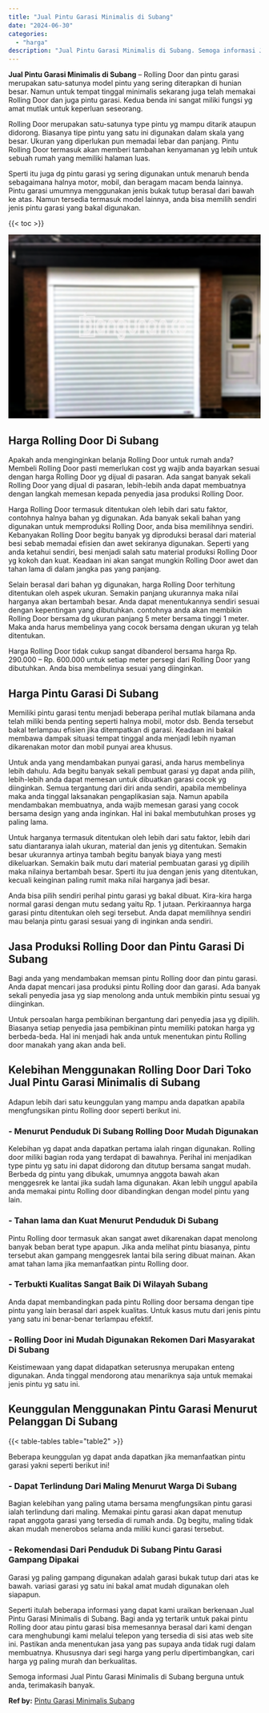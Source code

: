 ```yaml
---
title: "Jual Pintu Garasi Minimalis di Subang"
date: "2024-06-30"
categories: 
  - "harga"
description: "Jual Pintu Garasi Minimalis di Subang. Semoga informasi Jual Pintu Garasi Minimalis di Subang berguna untuk anda, terimakasih banyak...."
---
```


**Jual Pintu Garasi Minimalis di Subang** – Rolling Door dan pintu garasi merupakan satu-satunya model pintu yang sering diterapkan di hunian besar. Namun untuk tempat tinggal minimalis sekarang juga telah memakai Rolling Door dan juga pintu garasi. Kedua benda ini sangat miliki fungsi yg amat mutlak untuk keperluan seseorang.

Rolling Door merupakan satu-satunya type pintu yg mampu ditarik ataupun didorong. Biasanya tipe pintu yang satu ini digunakan dalam skala yang besar. Ukuran yang diperlukan pun memadai lebar dan panjang. Pintu Rolling Door termasuk akan memberi tambahan kenyamanan yg lebih untuk sebuah rumah yang memiliki halaman luas.

Sperti itu juga dg pintu garasi yg sering digunakan untuk menaruh benda sebagaimana halnya motor, mobil, dan beragam macam benda lainnya. Pintu garasi umumnya menggunakan jenis bukak tutup berasal dari bawah ke atas. Namun tersedia termasuk model lainnya, anda bisa memilih sendiri jenis pintu garasi yang bakal digunakan.

{{< toc >}}

![Jual Pintu Garasi Minimalis di Subang](/images/pintu-garasi-69.png)

## Harga Rolling Door Di Subang

Apakah anda menginginkan belanja Rolling Door untuk rumah anda? Membeli Rolling Door pasti memerlukan cost yg wajib anda bayarkan sesuai dengan harga Rolling Door yg dijual di pasaran. Ada sangat banyak sekali Rolling Door yang dijual di pasaran, lebih-lebih anda dapat membuatnya dengan langkah memesan kepada penyedia jasa produksi Rolling Door.

Harga Rolling Door termasuk ditentukan oleh lebih dari satu faktor, contohnya halnya bahan yg digunakan. Ada banyak sekali bahan yang digunakan untuk memproduksi Rolling Door, anda bisa memilihnya sendiri. Kebanyakan Rolling Door begitu banyak yg diproduksi berasal dari material besi sebab memadai efisien dan awet sekiranya digunakan. Seperti yang anda ketahui sendiri, besi menjadi salah satu material produksi Rolling Door yg kokoh dan kuat. Keadaan ini akan sangat mungkin Rolling Door awet dan tahan lama di dalam jangka pas yang panjang.

Selain berasal dari bahan yg digunakan, harga Rolling Door terhitung ditentukan oleh aspek ukuran. Semakin panjang ukurannya maka nilai harganya akan bertambah besar. Anda dapat menentukannya sendiri sesuai dengan kepentingan yang dibutuhkan. contohnya anda akan membikin Rolling Door bersama dg ukuran panjang 5 meter bersama tinggi 1 meter. Maka anda harus membelinya yang cocok bersama dengan ukuran yg telah ditentukan.

Harga Rolling Door tidak cukup sangat dibanderol bersama harga Rp. 290.000 – Rp. 600.000 untuk setiap meter persegi dari Rolling Door yang dibutuhkan. Anda bisa membelinya sesuai yang diinginkan.

## Harga Pintu Garasi Di Subang

Memiliki pintu garasi tentu menjadi beberapa perihal mutlak bilamana anda telah miliki benda penting seperti halnya mobil, motor dsb. Benda tersebut bakal terlampau efisien jika ditempatkan di garasi. Keadaan ini bakal membawa dampak situasi tempat tinggal anda menjadi lebih nyaman dikarenakan motor dan mobil punyai area khusus.

Untuk anda yang mendambakan punyai garasi, anda harus membelinya lebih dahulu. Ada begitu banyak sekali pembuat garasi yg dapat anda pilih, lebih-lebih anda dapat memesan untuk dibuatkan garasi cocok yg diinginkan. Semua tergantung dari diri anda sendiri, apabila membelinya maka anda tinggal laksanakan pengaplikasian saja. Namun apabila mendambakan membuatnya, anda wajib memesan garasi yang cocok bersama design yang anda inginkan. Hal ini bakal membutuhkan proses yg paling lama.

Untuk harganya termasuk ditentukan oleh lebih dari satu faktor, lebih dari satu diantaranya ialah ukuran, material dan jenis yg ditentukan. Semakin besar ukurannya artinya tambah begitu banyak biaya yang mesti dikeluarkan. Semakin baik mutu dari material pembuatan garasi yg dipilih maka nilainya bertambah besar. Sperti itu jua dengan jenis yang ditentukan, kecuali keinginan paling rumit maka nilai harganya jadi besar.

Anda bisa pilih sendiri perihal pintu garasi yg bakal dibuat. Kira-kira harga normal garasi dengan mutu sedang yaitu Rp. 1 jutaan. Perkiraannya harga garasi pintu ditentukan oleh segi tersebut. Anda dapat memilihnya sendiri mau belanja pintu garasi sesuai yang di inginkan anda sendiri.

## Jasa Produksi Rolling Door dan Pintu Garasi Di Subang

Bagi anda yang mendambakan memsan pintu Rolling door dan pintu garasi. Anda dapat mencari jasa produksi pintu Rolling door dan garasi. Ada banyak sekali penyedia jasa yg siap menolong anda untuk membikin pintu sesuai yg diinginkan.

Untuk persoalan harga pembikinan bergantung dari penyedia jasa yg dipilih. Biasanya setiap penyedia jasa pembikinan pintu memiliki patokan harga yg berbeda-beda. Hal ini menjadi hak anda untuk menentukan pintu Rolling door manakah yang akan anda beli.

## Kelebihan Menggunakan Rolling Door Dari Toko Jual Pintu Garasi Minimalis di Subang

Adapun lebih dari satu keunggulan yang mampu anda dapatkan apabila mengfungsikan pintu Rolling door seperti berikut ini.

### \- Menurut Penduduk Di Subang Rolling Door Mudah Digunakan

Kelebihan yg dapat anda dapatkan pertama ialah ringan digunakan. Rolling door miliki bagian roda yang terdapat di bawahnya. Perihal ini menjadikan type pintu yg satu ini dapat didorong dan ditutup bersama sangat mudah. Berbeda dg pintu yang dibukak, umumnya anggota bawah akan menggesrek ke lantai jika sudah lama digunakan. Akan lebih unggul apabila anda memakai pintu Rolling door dibandingkan dengan model pintu yang lain.

### \- Tahan lama dan Kuat Menurut Penduduk Di Subang

Pintu Rolling door termasuk akan sangat awet dikarenakan dapat menolong banyak beban berat type apapun. Jika anda melihat pintu biasanya, pintu tersebut akan gampang menggesrek lantai bila sering dibuat mainan. Akan amat tahan lama jika memanfaatkan pintu Rolling door.

### \- Terbukti Kualitas Sangat Baik Di Wilayah Subang

Anda dapat membandingkan pada pintu Rolling door bersama dengan tipe pintu yang lain berasal dari aspek kualitas. Untuk kasus mutu dari jenis pintu yang satu ini benar-benar terlampau efektif.

### \- Rolling Door ini Mudah Digunakan Rekomen Dari Masyarakat Di Subang

Keistimewaan yang dapat didapatkan seterusnya merupakan enteng digunakan. Anda tinggal mendorong atau menariknya saja untuk memakai jenis pintu yg satu ini.

## Keunggulan Menggunakan Pintu Garasi Menurut Pelanggan Di Subang

{{< table-tables table="table2" >}}

Beberapa keunggulan yg dapat anda dapatkan jika memanfaatkan pintu garasi yakni seperti berikut ini!

### \- Dapat Terlindung Dari Maling Menurut Warga Di Subang

Bagian kelebihan yang paling utama bersama mengfungsikan pintu garasi ialah terlindung dari maling. Memakai pintu garasi akan dapat menutup rapat anggota garasi yang tersedia di rumah anda. Dg begitu, maling tidak akan mudah menerobos selama anda miliki kunci garasi tersebut.

### \- Rekomendasi Dari Penduduk Di Subang Pintu Garasi Gampang Dipakai

Garasi yg paling gampang digunakan adalah garasi bukak tutup dari atas ke bawah. variasi garasi yg satu ini bakal amat mudah digunakan oleh siapapun.

Seperti itulah beberapa informasi yang dapat kami uraikan berkenaan Jual Pintu Garasi Minimalis di Subang. Bagi anda yg tertarik untuk pakai pintu Rolling door atau pintu garasi bisa memesannya berasal dari kami dengan cara menghubungi kami melalui telepon yang tersedia di sisi atas web site ini. Pastikan anda menentukan jasa yang pas supaya anda tidak rugi dalam membuatnya. Khususnya dari segi harga yang perlu dipertimbangkan, cari harga yg paling murah dan berkualitas.

Semoga informasi Jual Pintu Garasi Minimalis di Subang berguna untuk anda, terimakasih banyak.

**Ref by:** [Pintu Garasi Minimalis Subang](https://id.wikipedia.org/wiki/Pintu)
